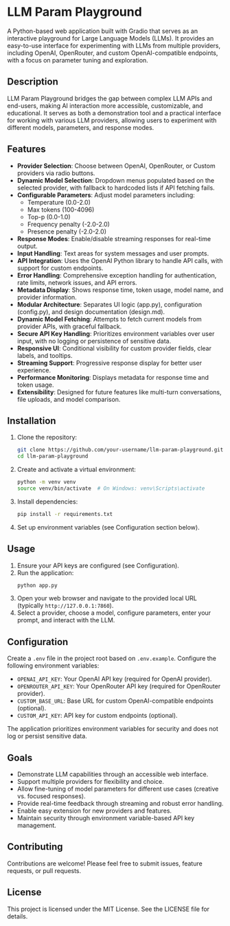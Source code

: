# LLM Param Playground

A Python-based web application built with Gradio that serves as an interactive playground for Large Language Models (LLMs). It provides an easy-to-use interface for experimenting with LLMs from multiple providers, including OpenAI, OpenRouter, and custom OpenAI-compatible endpoints, with a focus on parameter tuning and exploration.

## Description

LLM Param Playground bridges the gap between complex LLM APIs and end-users, making AI interaction more accessible, customizable, and educational. It serves as both a demonstration tool and a practical interface for working with various LLM providers, allowing users to experiment with different models, parameters, and response modes.

## Features

- **Provider Selection**: Choose between OpenAI, OpenRouter, or Custom providers via radio buttons.
- **Dynamic Model Selection**: Dropdown menus populated based on the selected provider, with fallback to hardcoded lists if API fetching fails.
- **Configurable Parameters**: Adjust model parameters including:
  - Temperature (0.0-2.0)
  - Max tokens (100-4096)
  - Top-p (0.0-1.0)
  - Frequency penalty (-2.0-2.0)
  - Presence penalty (-2.0-2.0)
- **Response Modes**: Enable/disable streaming responses for real-time output.
- **Input Handling**: Text areas for system messages and user prompts.
- **API Integration**: Uses the OpenAI Python library to handle API calls, with support for custom endpoints.
- **Error Handling**: Comprehensive exception handling for authentication, rate limits, network issues, and API errors.
- **Metadata Display**: Shows response time, token usage, model name, and provider information.
- **Modular Architecture**: Separates UI logic (app.py), configuration (config.py), and design documentation (design.md).
- **Dynamic Model Fetching**: Attempts to fetch current models from provider APIs, with graceful fallback.
- **Secure API Key Handling**: Prioritizes environment variables over user input, with no logging or persistence of sensitive data.
- **Responsive UI**: Conditional visibility for custom provider fields, clear labels, and tooltips.
- **Streaming Support**: Progressive response display for better user experience.
- **Performance Monitoring**: Displays metadata for response time and token usage.
- **Extensibility**: Designed for future features like multi-turn conversations, file uploads, and model comparison.

## Installation

1. Clone the repository:
   ```bash
   git clone https://github.com/your-username/llm-param-playground.git
   cd llm-param-playground
   ```

2. Create and activate a virtual environment:
   ```bash
   python -m venv venv
   source venv/bin/activate  # On Windows: venv\Scripts\activate
   ```

3. Install dependencies:
   ```bash
   pip install -r requirements.txt
   ```

4. Set up environment variables (see Configuration section below).

## Usage

1. Ensure your API keys are configured (see Configuration).
2. Run the application:
   ```bash
   python app.py
   ```
3. Open your web browser and navigate to the provided local URL (typically `http://127.0.0.1:7860`).
4. Select a provider, choose a model, configure parameters, enter your prompt, and interact with the LLM.

## Configuration

Create a `.env` file in the project root based on `.env.example`. Configure the following environment variables:

- `OPENAI_API_KEY`: Your OpenAI API key (required for OpenAI provider).
- `OPENROUTER_API_KEY`: Your OpenRouter API key (required for OpenRouter provider).
- `CUSTOM_BASE_URL`: Base URL for custom OpenAI-compatible endpoints (optional).
- `CUSTOM_API_KEY`: API key for custom endpoints (optional).

The application prioritizes environment variables for security and does not log or persist sensitive data.

## Goals

- Demonstrate LLM capabilities through an accessible web interface.
- Support multiple providers for flexibility and choice.
- Allow fine-tuning of model parameters for different use cases (creative vs. focused responses).
- Provide real-time feedback through streaming and robust error handling.
- Enable easy extension for new providers and features.
- Maintain security through environment variable-based API key management.

## Contributing

Contributions are welcome! Please feel free to submit issues, feature requests, or pull requests.

## License

This project is licensed under the MIT License. See the LICENSE file for details.